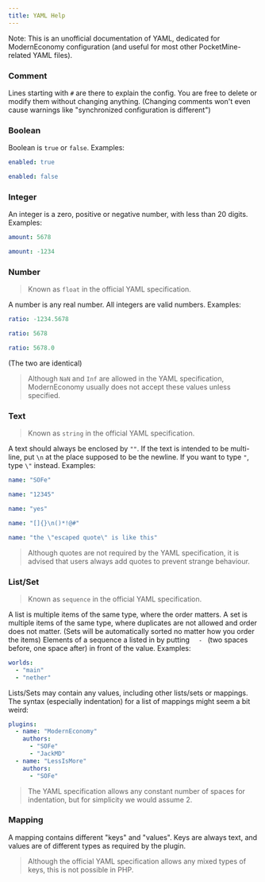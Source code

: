 ```yaml
---
title: YAML Help
---
```


Note: This is an unofficial documentation of YAML, dedicated for ModernEconomy configuration (and useful for most other PocketMine-related YAML files).

### Comment
Lines starting with `#` are there to explain the config. You are free to delete or modify them without changing anything.
(Changing comments won't even cause warnings like "synchronized configuration is different")

### Boolean
Boolean is `true` or `false`. Examples:
```yaml
enabled: true
```
```yaml
enabled: false
```

### Integer
An integer is a zero, positive or negative number, with less than 20 digits. Examples:
```yaml
amount: 5678
```
```yaml
amount: -1234
```

### Number
> Known as `float` in the official YAML specification.

A number is any real number. All integers are valid numbers. Examples:
```yaml
ratio: -1234.5678
```
```yaml
ratio: 5678
```
```yaml
ratio: 5678.0
```
(The two are identical)

> Although `NaN` and `Inf` are allowed in the YAML specification, ModernEconomy usually does not accept these values unless specified.

### Text
> Known as `string` in the official YAML specification.

A text should always be enclosed by `""`.
If the text is intended to be multi-line, put `\n` at the place supposed to be the newline.
If you want to type `"`, type `\"` instead. Examples:
```yaml
name: "SOFe"
```
```yaml
name: "12345"
```
```yaml
name: "yes"
```
```yaml
name: "[]{}\n()*!@#"
```
```yaml
name: "the \"escaped quote\" is like this"
```

> Although quotes are not required by the YAML specification, it is advised that users always add quotes to prevent strange behaviour.

### List/Set
> Known as `sequence` in the official YAML specification.

A list is multiple items of the same type, where the order matters.
A set is multiple items of the same type, where duplicates are not allowed and order does not matter.
(Sets will be automatically sorted no matter how you order the items)
Elements of a sequence a listed in by putting <code>&nbsp;&nbsp;-&nbsp;</code> (two spaces before, one space after) in front of the value.
Examples:
```yaml
worlds:
  - "main"
  - "nether"
```

Lists/Sets may contain any values, including other lists/sets or mappings.
The syntax (especially indentation) for a list of mappings might seem a bit weird:
```yaml
plugins:
  - name: "ModernEconomy"
    authors:
      - "SOFe"
      - "JackMD"
  - name: "LessIsMore"
    authors:
      - "SOFe"
```

> The YAML specification allows any constant number of spaces for indentation, but for simplicity we would assume 2.

### Mapping
A mapping contains different "keys" and "values".
Keys are always text, and values are of different types as required by the plugin.

> Although the official YAML specification allows any mixed types of keys, this is not possible in PHP.
